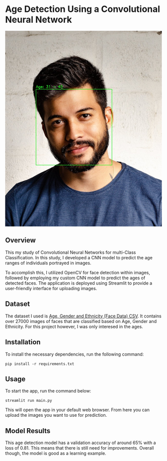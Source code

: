 # Age Detection Using a Convolutional Neural Network

<p align='center'>
<img src='./assets/example_prediction.jpg'>
</p>

## Overview
This my study of Convolutional Neural Networks for multi-Class Classification. In this study, I developed a CNN model to predict the age ranges of individuals portrayed in images. 

To accomplish this, I utilized OpenCV for face detection within images, followed by employing my custom CNN model to predict the ages of detected faces. The application is deployed using Streamlit to provide a user-friendly interface for uploading images.

## Dataset
The dataset I used is [Age, Gender and Ethnicity (Face Data) CSV](https://www.kaggle.com/datasets/nipunarora8/age-gender-and-ethnicity-face-data-csv). It contains over 27000 images of faces that are classified based on Age, Gender and Ethnicity. For this project however, I was only interesed in the ages.

## Installation
To install the necessary dependencies, run the following command:

```
pip install -r requirements.txt
```

## Usage
To start the app, run the command below:
```
streamlit run main.py
```

This will open the app in your default web browser. From here you can upload the images you want to use for prediction.

## Model Results
This age detection model has a validation accuracy of around 65% with a loss of 0.81. This means that there is still need for improvements. Overall though, the model is good as a learning example.


 
